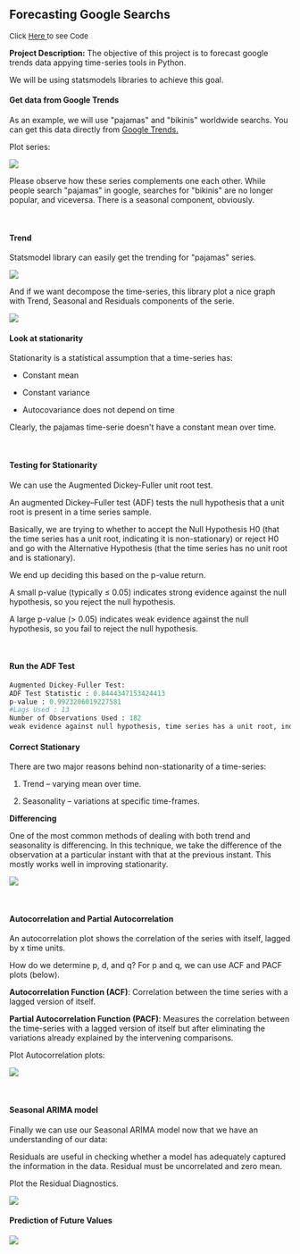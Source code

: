 ## Forecasting Google Searchs 

<p style="font-size:13px">Click <a href="https://github.com/andjimbon/Time-Series-Analysis-and-Forecasting/blob/master/Google_Trends_Time_Series_Analysis_SARIMAX.ipynb">Here </a>to see Code</p>

**Project Description:** The objective of this project is to forecast google trends data appying time-series tools in Python.

We will be using statsmodels libraries to achieve this goal.

#### Get data from Google Trends

As an example, we will use "pajamas" and "bikinis" worldwide searchs. You can get this data directly from [Google Trends.](https://trends.google.com/trends/?geo=US)

Plot series:

<img src="images/trends.png?raw=true"/>

Please observe how these series complements one each other. While people search "pajamas" in google, searches for "bikinis" are no longer popular, and viceversa. There is a seasonal component, obviously.

<p>&nbsp;</p>

#### Trend

Statsmodel library can easily get the trending for "pajamas" series. 

<img src="images/trend2.png?raw=true"/>

And if we want decompose the time-series, this library plot a nice graph with Trend, Seasonal and Residuals components of the serie.

<img src="images/decomposition.png?raw=true"/>

#### Look at stationarity

Stationarity is a statistical assumption that a time-series has:

* Constant mean

* Constant variance

* Autocovariance does not depend on time


Clearly, the pajamas time-serie doesn't have a constant mean over time.

<p>&nbsp;</p>

#### Testing for Stationarity

We can use the Augmented Dickey-Fuller unit root test.

An augmented Dickey–Fuller test (ADF) tests the null hypothesis that a unit root is present in a time series sample. 

Basically, we are trying to whether to accept the Null Hypothesis H0 (that the time series has a unit root, indicating it is non-stationary) or reject H0 and go with the Alternative Hypothesis (that the time series has no unit root and is stationary).

We end up deciding this based on the p-value return.

A small p-value (typically ≤ 0.05) indicates strong evidence against the null hypothesis, so you reject the null hypothesis.

A large p-value (> 0.05) indicates weak evidence against the null hypothesis, so you fail to reject the null hypothesis.

<p>&nbsp;</p>

#### Run the ADF Test

```python
Augmented Dickey-Fuller Test:
ADF Test Statistic : 0.8444347153424413
p-value : 0.9923206019227581
#Lags Used : 13
Number of Observations Used : 182
weak evidence against null hypothesis, time series has a unit root, indicating it is non-stationary
```

#### Correct Stationary

There are two major reasons behind non-stationarity of a time-series:

1. Trend – varying mean over time.

2. Seasonality – variations at specific time-frames.

**Differencing**

One of the most common methods of dealing with both trend and seasonality is differencing. In this technique, we take the difference of the observation at a particular instant with that at the previous instant. This mostly works well in improving stationarity.

<img src="images/first_diff.png?raw=true"/>

<p>&nbsp;</p>

#### Autocorrelation and Partial Autocorrelation 

An autocorrelation plot shows the correlation of the series with itself, lagged by x time units.

How do we determine p, d, and q? For p and q, we can use ACF and PACF plots (below).

**Autocorrelation Function (ACF)**: Correlation between the time series with a lagged version of itself.

**Partial Autocorrelation Function (PACF)**: Measures the correlation between the time-series with a lagged version of itself but after eliminating the variations already explained by the intervening comparisons.

Plot Autocorrelation plots:

<img src="images/autocorr.png?raw=true"/>

<p>&nbsp;</p>

#### Seasonal ARIMA model

Finally we can use our Seasonal ARIMA model now that we have an understanding of our data:

Residuals are useful in checking whether a model has adequately captured the information in the data. Residual must be uncorrelated
and zero mean.

Plot the Residual Diagnostics. 

<img src="images/portada.png?raw=true"/>


#### Prediction of Future Values

<img src="images/forecast.png?raw=true"/>


